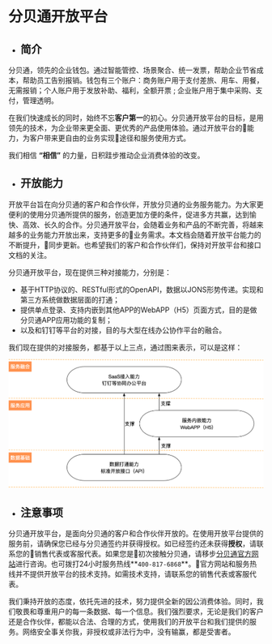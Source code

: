 # **分贝通开放平台**

- ## **简介**

分贝通，领先的企业钱包。通过智能管控、场景聚合、统一发票，帮助企业节省成本，帮助员工告别报销。钱包有三个账户：商务账户用于支付差旅、用车、用餐，无需报销；个人账户用于发放补助、福利，全额开票 ; 企业账户用于集中采购、支付，管理透明。

在我们快速成长的同时，始终不忘**客户第一**的初心。分贝通开放平台的目标，是用领先的技术，为企业带来更全面、更优秀的产品使用体验。通过开放平台的能力，为客户带来更自由的业务实现途径和服务使用方式。

我们相信 **“相信”** 的力量，日积跬步推动企业消费体验的改变。

- ## **开放能力**

开放平台旨在向分贝通的客户和合作伙伴，开放分贝通的业务服务能力。为大家更便利的使用分贝通所提供的服务，创造更加方便的条件，促进多方共赢，达到愉快、高效、长久的合作。分贝通开放平台，会随着业务和产品的不断完善，将越来越多的业务能力开放出来，支持更多的业务需求。本文档会随着开放平台能力的不断提升，同步更新。也希望我们的客户和合作伙伴们，保持对开放平台和接口文档的关注。

分贝通开放平台，现在提供三种对接能力，分别是：

- 基于HTTP协议的、RESTful形式的OpenAPI，数据以JONS形势传递。实现和第三方系统做数据层面的打通；
- 提供单点登录、支持内嵌到其他APP的WebAPP（H5）页面方式，目的是做分贝通APP应用功能的复制；
- 以及和钉钉等平台的对接，目的与大型在线办公协作平台的融合。

我们现在提供的对接服务，都基于以上三点，通过图来表示，可以是这样：

![分贝通开放平台能力](/Introduction/pics/分贝通开放平台能力.png)


- ## **注意事项**

分贝通开放平台，是面向分贝通的客户和合作伙伴开放的。在使用开放平台提供的服务前，请确保您已经与分贝通签约并获得授权。如已经签约还未获得**授权**，请联系您的销售代表或客服代表。如果您是初次接触分贝通，请移步[分贝通官方网站](http://www.fenbeitong.com)进行咨询。也可拨打24小时服务热线**`400-817-6868`**。官方网站和服务热线并不提供开放平台的技术支持。如需技术支持，请联系您的销售代表或客服代表。

我们秉持开放的态度，依托先进的技术，努力提供全新的因公消费体验。同时，我们敬畏和尊重用户的每一条数据、每一个信息。我们强烈要求，无论是我们的客户还是合作伙伴，都能以合法、合理的方式，使用我们的开放平台和我们提供的服务。网络安全事关你我，非授权或非法行为中，没有输赢，都是受害者。
